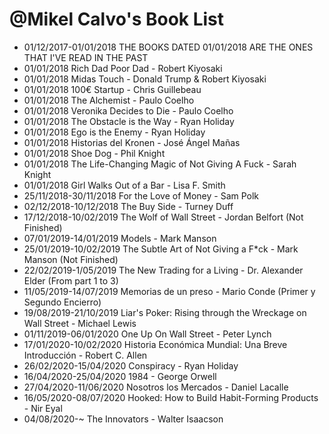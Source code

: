 @Mikel Calvo's Book List
===============
- 01/12/2017-01/01/2018 THE BOOKS DATED 01/01/2018 ARE THE ONES THAT I'VE READ IN THE PAST
- 01/01/2018 Rich Dad Poor Dad - Robert Kiyosaki
- 01/01/2018 Midas Touch - Donald Trump & Robert Kiyosaki
- 01/01/2018 100€ Startup - Chris Guillebeau
- 01/01/2018 The Alchemist - Paulo Coelho
- 01/01/2018 Veronika Decides to Die - Paulo Coelho
- 01/01/2018 The Obstacle is the Way - Ryan Holiday
- 01/01/2018 Ego is the Enemy - Ryan Holiday
- 01/01/2018 Historias del Kronen - José Ángel Mañas
- 01/01/2018 Shoe Dog - Phil Knight
- 01/01/2018 The Life-Changing Magic of Not Giving A Fuck - Sarah Knight
- 01/01/2018 Girl Walks Out of a Bar - Lisa F. Smith
- 25/11/2018-30/11/2018 For the Love of Money - Sam Polk
- 02/12/2018-10/12/2018 The Buy Side - Turney Duff
- 17/12/2018-10/02/2019 The Wolf of Wall Street - Jordan Belfort (Not Finished)
- 07/01/2019-14/01/2019 Models - Mark Manson
- 25/01/2019-10/02/2019 The Subtle Art of Not Giving a F*ck - Mark Manson (Not Finished)
- 22/02/2019-1/05/2019 The New Trading for a Living - Dr. Alexander Elder (From part 1 to 3)
- 11/05/2019-14/07/2019 Memorias de un preso - Mario Conde (Primer y Segundo Encierro)
- 19/08/2019-21/10/2019 Liar's Poker: Rising through the Wreckage on Wall Street - Michael Lewis
- 01/11/2019-06/01/2020 One Up On Wall Street - Peter Lynch
- 17/01/2020-10/02/2020 Historia Económica Mundial: Una Breve Introducción - Robert C. Allen
- 26/02/2020-15/04/2020 Conspiracy - Ryan Holiday
- 16/04/2020-25/04/2020 1984 - George Orwell
- 27/04/2020-11/06/2020 Nosotros los Mercados - Daniel Lacalle
- 16/05/2020-08/07/2020 Hooked: How to Build Habit-Forming Products - Nir Eyal
- 04/08/2020-~ The Innovators - Walter Isaacson
